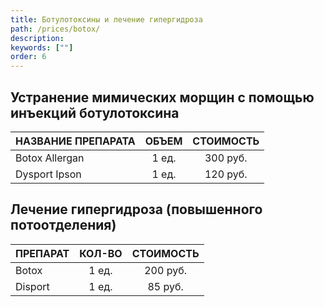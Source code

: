 ```yaml
---
title: Ботулотоксины и лечение гипергидроза
path: /prices/botox/
description:
keywords: [""]
order: 6
---
```


## Устранение мимических морщин с помощью инъекций ботулотоксина

| НАЗВАНИЕ ПРЕПАРАТА | ОБЪЕМ | СТОИМОСТЬ |
|:-------------------|:-----:|:---------:|
| Botox Allergan     | 1 ед. | 300 руб.  |
| Dysport Ipson      | 1 ед. | 120 руб.  |


## Лечение гипергидроза (повышенного потоотделения)

| ПРЕПАРАТ | КОЛ-ВО | СТОИМОСТЬ |
|:---------|:------:|:---------:|
| Botox    | 1 ед.  | 200 руб.  |
| Disport  | 1 ед.  |  85 руб.  |





